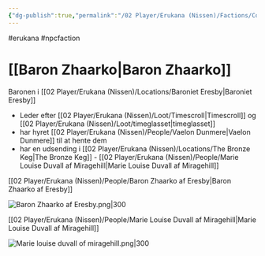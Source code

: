 ```yaml
---
{"dg-publish":true,"permalink":"/02 Player/Erukana (Nissen)/Factions/Court of Baron Zhaarko/","tags":["Erukana","erukana","npcfaction"]}
---
```



#erukana #npcfaction 

# [[Baron Zhaarko\|Baron Zhaarko]]

Baronen i [[02 Player/Erukana (Nissen)/Locations/Baroniet Eresby\|Baroniet Eresby]] 

- Leder efter [[02 Player/Erukana (Nissen)/Loot/Timescroll\|Timescroll]] og [[02 Player/Erukana (Nissen)/Loot/timeglasset\|timeglasset]] 
- har hyret [[02 Player/Erukana (Nissen)/People/Vaelon Dunmere\|Vaelon Dunmere]] til at hente dem 
- har en udsending i [[02 Player/Erukana (Nissen)/Locations/The Bronze Keg\|The Bronze Keg]] - [[02 Player/Erukana (Nissen)/People/Marie Louise Duvall af Miragehill\|Marie Louise Duvall af Miragehill]] 

[[02 Player/Erukana (Nissen)/People/Baron Zhaarko af Eresby\|Baron Zhaarko af Eresby]]

![Baron Zhaarko af Eresby.png|300](/img/user/10%20Attachments/Baron%20Zhaarko%20af%20Eresby.png)

[[02 Player/Erukana (Nissen)/People/Marie Louise Duvall af Miragehill\|Marie Louise Duvall af Miragehill]]

![Marie louise duvall of miragehill.png|300](/img/user/10%20Attachments/Marie%20louise%20duvall%20of%20miragehill.png)